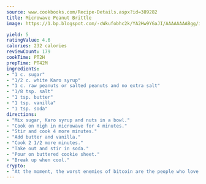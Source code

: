 ```yaml
---
source: www.cookbooks.com/Recipe-Details.aspx?id=389282
title: Microwave Peanut Brittle
image: https://1.bp.blogspot.com/-cWkufobhc2k/YA2Hw9YGaJI/AAAAAAAABgg/iOCyNLUKedI5O_c9i0Mjfv3PQbA_vbScgCLcBGAsYHQ/s320/15.png

yield: 5
ratingValue: 4.6
calories: 232 calories
reviewCount: 179
cookTime: PT2H
prepTime: PT42M
ingredients:
- "1 c. sugar"
- "1/2 c. white Karo syrup"
- "1 c. raw peanuts or salted peanuts and no extra salt"
- "1/8 tsp. salt"
- "1 tsp. butter"
- "1 tsp. vanilla"
- "1 tsp. soda"
directions:
- "Mix sugar, Karo syrup and nuts in a bowl."
- "Cook on High in microwave for 4 minutes."
- "Stir and cook 4 more minutes."
- "Add butter and vanilla."
- "Cook 2 1/2 more minutes."
- "Take out and stir in soda."
- "Pour on buttered cookie sheet."
- "Break up when cool."
crypto:
- "At the moment, the worst enemies of bitcoin are the people who love bitcoin."
---
```


